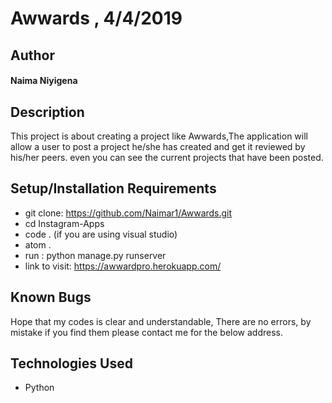 # Awwards , 4/4/2019
## Author
#### **Naima Niyigena**
## Description

This project is about creating a project like Awwards,The application will allow a user to post a project he/she has created and get it reviewed by his/her peers. even you can see the current projects that have been posted.

## Setup/Installation Requirements
* git clone: https://github.com/Naimar1/Awwards.git
* cd Instagram-Apps
* code . (if you are using visual studio)
* atom .
* run : python manage.py runserver
* link to visit: https://awwardpro.herokuapp.com/

## Known Bugs
Hope that my codes is clear and understandable,
There are no errors, by mistake if you find them please contact me for the below address.

## Technologies Used
 * Python


